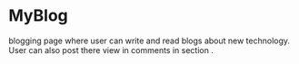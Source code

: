# MyBlog
blogging page where user can write and read blogs about new technology. User can also post there view in comments in section .

